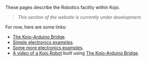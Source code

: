 These pages describe the Robotics facility within Kojo.  

> *This section of the website is currently under development*.

For now, here are some links:

* [The Kojo-Arduino Bridge](https://github.com/litan/kojo-arduino).
* [Simple electronics examples](https://github.com/litan/kojo-arduino/tree/master/examples).
* [Some more electronics examples](https://github.com/litan/kojo-arduino/tree/master/starterkit).
* [A video of a Kojo Robot](https://www.youtube.com/watch?v=atNDPTig2_Y&feature=youtu.be) built using [The Kojo-Arduino Bridge](https://github.com/litan/kojo-arduino).
